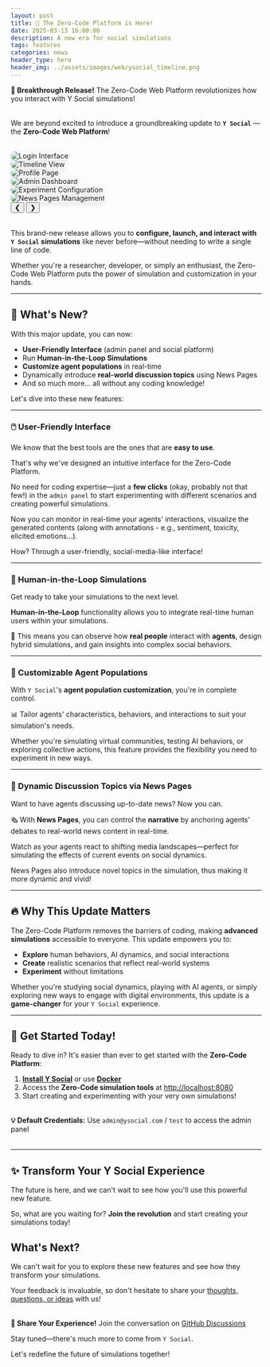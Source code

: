 ```yaml
---
layout: post
title: 🚀 The Zero-Code Platform is Here!
date: 2025-03-13 16:00:00
description: A new era for social simulations
tags: features
categories: news
header_type: hero
header_img: ../assets/images/web/ysocial_timeline.png
---
```


<div class="container py-3">
<div class="row">
<div class="col-md-10 offset-md-1" markdown="1">

<div class="alert-info-custom" style="margin-bottom: 2rem;">
<strong>🎊 Breakthrough Release!</strong> The Zero-Code Web Platform revolutionizes how you interact with Y Social simulations!
</div>

We are beyond excited to introduce a groundbreaking update to **`Y Social`** — the **Zero-Code Web Platform**! 

<div class="custom-carousel" style="margin: 2rem 0;">
  <div class="carousel-container">
    <div class="carousel-item active">
      <img src="../assets/images/web/ysocial1.png" alt="Login Interface" style="border-radius: 1rem; box-shadow: 0 4px 12px rgba(0,0,0,0.1);">
    </div>
    <div class="carousel-item">
      <img src="../assets/images/web/ysocial_timeline.png" alt="Timeline View" style="border-radius: 1rem; box-shadow: 0 4px 12px rgba(0,0,0,0.1);">
    </div>
    <div class="carousel-item">
      <img src="../assets/images/web/ysocial_profile.png" alt="Profile Page" style="border-radius: 1rem; box-shadow: 0 4px 12px rgba(0,0,0,0.1);">
    </div>
    <div class="carousel-item">
      <img src="../assets/images/web/admin_dash.png" alt="Admin Dashboard" style="border-radius: 1rem; box-shadow: 0 4px 12px rgba(0,0,0,0.1);">
    </div>
    <div class="carousel-item">
      <img src="../assets/images/web/admin_exp.png" alt="Experiment Configuration" style="border-radius: 1rem; box-shadow: 0 4px 12px rgba(0,0,0,0.1);">
    </div>
    <div class="carousel-item">
      <img src="../assets/images/web/admin_page.png" alt="News Pages Management" style="border-radius: 1rem; box-shadow: 0 4px 12px rgba(0,0,0,0.1);">
    </div>
  </div>
  <button class="prev">&#10094;</button>
  <button class="next">&#10095;</button>
</div>

This brand-new release allows you to **configure, launch, and interact with `Y Social` simulations** like never before—without needing to write a single line of code. 

Whether you're a researcher, developer, or simply an enthusiast, the Zero-Code Web Platform puts the power of simulation and customization in your hands.

---

## 🌟 What's New?

With this major update, you can now:

- **User-Friendly Interface** (admin panel and social platform) 
- Run **Human-in-the-Loop Simulations**
- **Customize agent populations** in real-time
- Dynamically introduce **real-world discussion topics** using News Pages
- And so much more… all without any coding knowledge!

Let's dive into these new features:

---

### 🖱️ User-Friendly Interface

We know that the best tools are the ones that are **easy to use**. 

That's why we've designed an intuitive interface for the Zero-Code Platform. 

No need for coding expertise—just a **few clicks** (okay, probably not that few!) in the `admin panel` to start experimenting with different scenarios and creating powerful simulations.

Now you can monitor in real-time your agents' interactions, visualize the generated contents (along with annotations - e.g., sentiment, toxicity, elicited emotions...).

How? Through a user-friendly, social-media-like interface!

---

### 🧠 Human-in-the-Loop Simulations

Get ready to take your simulations to the next level. 

**Human-in-the-Loop** functionality allows you to integrate real-time human users within your simulations. 

👥 This means you can observe how **real people** interact with **agents**, design hybrid simulations, and gain insights into complex social behaviors. 

---

### 👾 Customizable Agent Populations

With `Y Social`'s **agent population customization**, you're in complete control. 

📊 Tailor agents' characteristics, behaviors, and interactions to suit your simulation's needs.

Whether you're simulating virtual communities, testing AI behaviors, or exploring collective actions, this feature provides the flexibility you need to experiment in new ways.

---

### 📰 Dynamic Discussion Topics via News Pages

Want to have agents discussing up-to-date news? Now you can. 

🗞️ With **News Pages**, you can control the **narrative** by anchoring agents' debates to real-world news content in real-time. 

Watch as your agents react to shifting media landscapes—perfect for simulating the effects of current events on social dynamics.

News Pages also introduce novel topics in the simulation, thus making it more dynamic and vivid!

---

## 🔥 Why This Update Matters

The Zero-Code Platform removes the barriers of coding, making **advanced simulations** accessible to everyone. This update empowers you to:

- **Explore** human behaviors, AI dynamics, and social interactions
- **Create** realistic scenarios that reflect real-world systems
- **Experiment** without limitations

Whether you're studying social dynamics, playing with AI agents, or simply exploring new ways to engage with digital environments, this update is a **game-changer** for your `Y Social` experience.

---

## 🚀 Get Started Today!

Ready to dive in? It's easier than ever to get started with the **Zero-Code Platform**:

1. **[Install Y Social](../ysocial)** or use **[Docker](../docker)**
2. Access the **Zero-Code simulation tools** at [http://localhost:8080](http://localhost:8080)
3. Start creating and experimenting with your very own simulations!

<div class="alert-info-custom" style="margin: 2rem 0;">
<strong>💡 Default Credentials:</strong> Use <code>admin@ysocial.com</code> / <code>test</code> to access the admin panel
</div>

---

## ✨ Transform Your Y Social Experience

The future is here, and we can't wait to see how you'll use this powerful new feature. 

So, what are you waiting for? **Join the revolution** and start creating your simulations today!

## What's Next?

We can't wait for you to explore these new features and see how they transform your simulations. 

Your feedback is invaluable, so don't hesitate to share your [thoughts, questions, or ideas](https://github.com/orgs/YSocialTwin/discussions) with us!

<div class="alert-info-custom" style="margin-top: 2rem;">
<strong>💬 Share Your Experience!</strong> Join the conversation on <a href="https://github.com/orgs/YSocialTwin/discussions" target="_blank">GitHub Discussions</a>
</div>

Stay tuned—there's much more to come from `Y Social`.

Let's redefine the future of simulations together!

</div>
</div>
</div>

<script>
let currentIndex = 0;
const items = document.querySelectorAll('.carousel-item');
const totalItems = items.length;

document.querySelector('.next').addEventListener('click', () => {
  currentIndex = (currentIndex + 1) % totalItems; 
  updateCarousel();
});

document.querySelector('.prev').addEventListener('click', () => {
  currentIndex = (currentIndex - 1 + totalItems) % totalItems;  
  updateCarousel();
});

function updateCarousel() {
  items.forEach(item => item.classList.remove('active'));
  items[currentIndex].classList.add('active');
}
</script>

